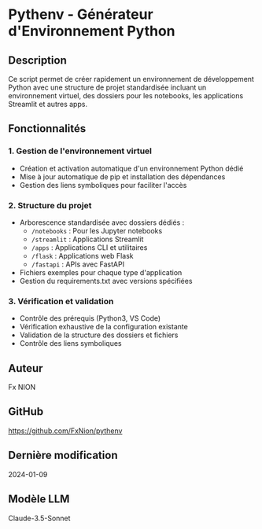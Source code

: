 # Pythenv - Générateur d'Environnement Python

## Description
Ce script permet de créer rapidement un environnement de développement Python avec une structure de projet standardisée incluant un environnement virtuel, des dossiers pour les notebooks, les applications Streamlit et autres apps.

## Fonctionnalités

### 1. Gestion de l'environnement virtuel
- Création et activation automatique d'un environnement Python dédié
- Mise à jour automatique de pip et installation des dépendances
- Gestion des liens symboliques pour faciliter l'accès

### 2. Structure du projet
- Arborescence standardisée avec dossiers dédiés :
  * `/notebooks` : Pour les Jupyter notebooks
  * `/streamlit` : Applications Streamlit
  * `/apps` : Applications CLI et utilitaires
  * `/flask` : Applications web Flask
  * `/fastapi` : APIs avec FastAPI
- Fichiers exemples pour chaque type d'application
- Gestion du requirements.txt avec versions spécifiées

### 3. Vérification et validation
- Contrôle des prérequis (Python3, VS Code)
- Vérification exhaustive de la configuration existante
- Validation de la structure des dossiers et fichiers
- Contrôle des liens symboliques

## Auteur
Fx NION

## GitHub
https://github.com/FxNion/pythenv

## Dernière modification
2024-01-09

## Modèle LLM
Claude-3.5-Sonnet